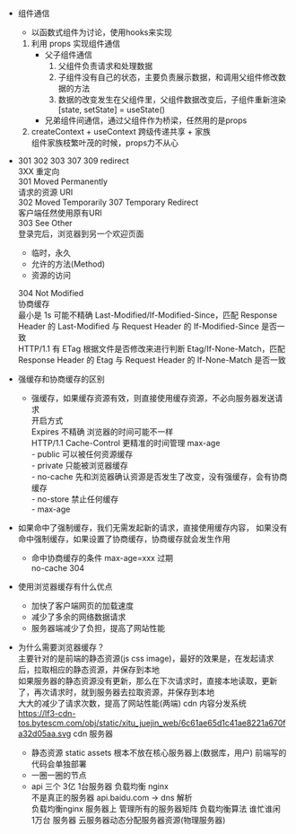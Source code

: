 <!--
 * @Description: 
 * @version: 
 * @Author: LuyunSheng
 * @Date: 2022-08-31 13:54:52
 * @LastEditTime: 2022-09-02 16:17:15
-->
- 组件通信            
    - 以函数式组件为讨论，使用hooks来实现             
    1. 利用 props 实现组件通信           
        - 父子组件通信           
            1. 父组件负责请求和处理数据             
            2. 子组件没有自己的状态，主要负责展示数据，和调用父组件修改数据的方法               
            3. 数据的改变发生在父组件里，父组件数据改变后，子组件重新渲染              
            [state, setState] = useState()           
        - 兄弟组件间通信，通过父组件作为桥梁，任然用的是props            
    2. createContext + useContext 跨级传递共享 + 家族              
        组件家族枝繁叶茂的时候，props力不从心           
        
- 301 302 303 307 309 redirect             
    3XX 重定向             
    301 Moved Permanently           
    请求的资源 URI             
    302 Moved Temporarily  307 Temporary Redirect             
    客户端任然使用原有URI            
    303 See Other            
        登录完后，浏览器到另一个欢迎页面              
    - 临时，永久           
    - 允许的方法(Method)             
    - 资源的访问             

    304 Not Modified            
        协商缓存           
        最小是 1s 可能不精确 Last-Modified/If-Modified-Since，匹配 Response Header 的 Last-Modified 与 Request Header 的 If-Modified-Since 是否一致            
        HTTP/1.1 有 ETag 根据文件是否修改来进行判断 Etag/If-None-Match，匹配 Response Header 的 Etag 与 Request Header 的 If-None-Match 是否一致                

- 强缓存和协商缓存的区别                
    - 强缓存，如果缓存资源有效，则直接使用缓存资源，不必向服务器发送请求              
        开启方式              
        Expires 不精确  浏览器的时间可能不一样            
        HTTP/1.1 Cache-Control 更精准的时间管理 max-age            
            - public 可以被任何资源缓存           
            - private 只能被浏览器缓存               
            - no-cache 先和浏览器确认资源是否发生了改变，没有强缓存，会有协商缓存             
            - no-store 禁止任何缓存          
            - max-age          

- 如果命中了强制缓存，我们无需发起新的请求，直接使用缓存内容，
    如果没有命中强制缓存，如果设置了协商缓存，协商缓存就会发生作用              
    - 命中协商缓存的条件  max-age=xxx 过期              
    no-cache  304            

- 使用浏览器缓存有什么优点              
    - 加快了客户端网页的加载速度              
    - 减少了多余的网络数据请求              
    - 服务器端减少了负担，提高了网站性能             

- 为什么需要浏览器缓存？            
    主要针对的是前端的静态资源(js css image)，最好的效果是，在发起请求后，拉取相应的静态资源，并保存到本地              
    如果服务器的静态资源没有更新，那么在下次请求时，直接本地读取，更新了，再次请求时，就到服务器去拉取资源，并保存到本地              
    大大的减少了请求次数，提高了网站性能(两端) cdn 内容分发系统            
    https://lf3-cdn-tos.bytescm.com/obj/static/xitu_juejin_web/6c61ae65d1c41ae8221a670fa32d05aa.svg  cdn 服务器             
    - 静态资源 static assets 根本不放在核心服务器上(数据库，用户) 前端写的代码会单独部署             
    - 一圈一圈的节点            
    - api 三个 3亿 1台服务器   负载均衡  nginx             
        不是真正的服务器 api.baidu.com -> dns 解析           
        负载均衡nginx 服务器上 管理所有的服务器矩阵  负载均衡算法 谁忙谁闲              
        1万台 服务器 云服务器动态分配服务器资源(物理服务器)              